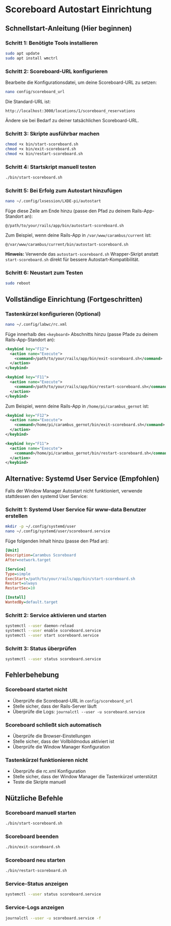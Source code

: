 # Scoreboard Autostart Einrichtung

## Schnellstart-Anleitung (Hier beginnen)

### Schritt 1: Benötigte Tools installieren
```bash
sudo apt update
sudo apt install wmctrl
```

### Schritt 2: Scoreboard-URL konfigurieren
Bearbeite die Konfigurationsdatei, um deine Scoreboard-URL zu setzen:
```bash
nano config/scoreboard_url
```

Die Standard-URL ist:
```
http://localhost:3000/locations/1/scoreboard_reservations
```

Ändere sie bei Bedarf zu deiner tatsächlichen Scoreboard-URL.

### Schritt 3: Skripte ausführbar machen
```bash
chmod +x bin/start-scoreboard.sh
chmod +x bin/exit-scoreboard.sh
chmod +x bin/restart-scoreboard.sh
```

### Schritt 4: Startskript manuell testen
```bash
./bin/start-scoreboard.sh
```

### Schritt 5: Bei Erfolg zum Autostart hinzufügen
```bash
nano ~/.config/lxsession/LXDE-pi/autostart
```

Füge diese Zeile am Ende hinzu (passe den Pfad zu deinem Rails-App-Standort an):
```
@/path/to/your/rails/app/bin/autostart-scoreboard.sh
```

Zum Beispiel, wenn deine Rails-App in `/var/www/carambus/current` ist:
```
@/var/www/carambus/current/bin/autostart-scoreboard.sh
```

**Hinweis:** Verwende das `autostart-scoreboard.sh` Wrapper-Skript anstatt `start-scoreboard.sh` direkt für bessere Autostart-Kompatibilität.

### Schritt 6: Neustart zum Testen
```bash
sudo reboot
```

## Vollständige Einrichtung (Fortgeschritten)

### Tastenkürzel konfigurieren (Optional)
```bash
nano ~/.config/labwc/rc.xml
```

Füge innerhalb des `<keyboard>` Abschnitts hinzu (passe Pfade zu deinem Rails-App-Standort an):
```xml
<keybind key="F12">
  <action name="Execute">
    <command>/path/to/your/rails/app/bin/exit-scoreboard.sh</command>
  </action>
</keybind>

<keybind key="F11">
  <action name="Execute">
    <command>/path/to/your/rails/app/bin/restart-scoreboard.sh</command>
  </action>
</keybind>
```

Zum Beispiel, wenn deine Rails-App in `/home/pi/carambus_gernot` ist:
```xml
<keybind key="F12">
  <action name="Execute">
    <command>/home/pi/carambus_gernot/bin/exit-scoreboard.sh</command>
  </action>
</keybind>

<keybind key="F11">
  <action name="Execute">
    <command>/home/pi/carambus_gernot/bin/restart-scoreboard.sh</command>
  </action>
</keybind>
```

## Alternative: Systemd User Service (Empfohlen)

Falls der Window Manager Autostart nicht funktioniert, verwende stattdessen den systemd User Service:

### Schritt 1: Systemd User Service für www-data Benutzer erstellen
```bash
mkdir -p ~/.config/systemd/user
nano ~/.config/systemd/user/scoreboard.service
```

Füge folgenden Inhalt hinzu (passe den Pfad an):
```ini
[Unit]
Description=Carambus Scoreboard
After=network.target

[Service]
Type=simple
ExecStart=/path/to/your/rails/app/bin/start-scoreboard.sh
Restart=always
RestartSec=10

[Install]
WantedBy=default.target
```

### Schritt 2: Service aktivieren und starten
```bash
systemctl --user daemon-reload
systemctl --user enable scoreboard.service
systemctl --user start scoreboard.service
```

### Schritt 3: Status überprüfen
```bash
systemctl --user status scoreboard.service
```

## Fehlerbehebung

### Scoreboard startet nicht
- Überprüfe die Scoreboard-URL in `config/scoreboard_url`
- Stelle sicher, dass der Rails-Server läuft
- Überprüfe die Logs: `journalctl --user -u scoreboard.service`

### Scoreboard schließt sich automatisch
- Überprüfe die Browser-Einstellungen
- Stelle sicher, dass der Vollbildmodus aktiviert ist
- Überprüfe die Window Manager Konfiguration

### Tastenkürzel funktionieren nicht
- Überprüfe die rc.xml Konfiguration
- Stelle sicher, dass der Window Manager die Tastenkürzel unterstützt
- Teste die Skripte manuell

## Nützliche Befehle

### Scoreboard manuell starten
```bash
./bin/start-scoreboard.sh
```

### Scoreboard beenden
```bash
./bin/exit-scoreboard.sh
```

### Scoreboard neu starten
```bash
./bin/restart-scoreboard.sh
```

### Service-Status anzeigen
```bash
systemctl --user status scoreboard.service
```

### Service-Logs anzeigen
```bash
journalctl --user -u scoreboard.service -f
``` 